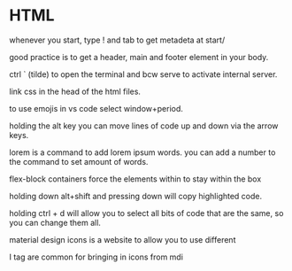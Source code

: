 # HTML
whenever you start, type ! and tab to get metadeta at start/

good practice is to get a header, main and footer element in your body.

ctrl ` (tilde) to open the terminal and bcw serve to activate internal server.

link css in the head of the html files.

to use emojis in vs code select window+period.

holding the alt key you can move lines of code up and down via the arrow keys.

lorem is a command to add lorem ipsum words. you can add a number to the command to set amount of words.

flex-block containers force the elements within to stay within the box

holding down alt+shift and pressing down will copy highlighted code.

holding ctrl + d will allow you to select all bits of code that are the same, so you can change them all.

material design icons is a website to allow you to use different

I tag are common for bringing in icons from mdi
